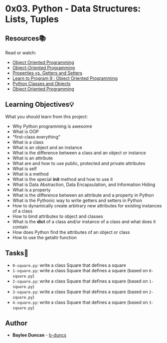 # 0x03. Python - Data Structures: Lists, Tuples

## Resources:books:
Read or watch:
* [Object Oriented Programming](https://intranet.hbtn.io/rltoken/TfZ1u0SzBhZu8DAsiMhuMg)  
* [Object-Oriented Programming](https://intranet.hbtn.io/rltoken/OeZvyJOLmzHHdoF6jpxYtQ)  
* [Properties vs. Getters and Setters](https://intranet.hbtn.io/rltoken/9Td5YsSgoDqqhGvGecUIaw)
* [Learn to Program 9 : Object Oriented Programming](https://intranet.hbtn.io/rltoken/0kfPkroobnqn_Ucq2pz3kg)  
* [Python Classes and Objects](https://intranet.hbtn.io/rltoken/YACjh1whEkCGDeIQksgcqQ)  
* [Object Oriented Programming](https://intranet.hbtn.io/rltoken/1VpBAAOO7jdneS_Y3W6thg)
  
## Learning Objectives:bulb:
What you should learn from this project:

* Why Python programming is awesome
* What is OOP
* “first-class everything”
* What is a class
* What is an object and an instance
* What is the difference between a class and an object or instance
* What is an attribute
* What are and how to use public, protected and private attributes
* What is self
* What is a method
* What is the special __init__ method and how to use it
* What is Data Abstraction, Data Encapsulation, and Information Hiding
* What is a property
* What is the difference between an attribute and a property in Python
* What is the Pythonic way to write getters and setters in Python
* How to dynamically create arbitrary new attributes for existing instances of a class
* How to bind attributes to object and classes
* What is the __dict__ of a class and/or instance of a class and what does it contain
* How does Python find the attributes of an object or class
* How to use the getattr function

## Tasks:notebook:  

* `0-square.py`: write a class Square that defines a square  
* `1-square.py`: write a class Square that defines a square (based on `0-square.py`)  
* `2-square.py`: write a class Square that defines a square (based on `1-square.py`)  
* `3-square.py`: write a class Square that defines a square (based on `2-square.py`)  
* `4-square.py`: write a class Square that defines a square (based on `3-square.py`)

## Author
* **Baylee Duncan** - [b-duncs](https://github.com/b-duncs)
